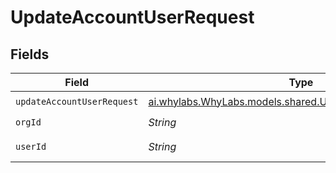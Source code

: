 # UpdateAccountUserRequest


## Fields

| Field                                                                                                        | Type                                                                                                         | Required                                                                                                     | Description                                                                                                  | Example                                                                                                      |
| ------------------------------------------------------------------------------------------------------------ | ------------------------------------------------------------------------------------------------------------ | ------------------------------------------------------------------------------------------------------------ | ------------------------------------------------------------------------------------------------------------ | ------------------------------------------------------------------------------------------------------------ |
| `updateAccountUserRequest`                                                                                   | [ai.whylabs.WhyLabs.models.shared.UpdateAccountUserRequest](../../models/shared/UpdateAccountUserRequest.md) | :heavy_check_mark:                                                                                           | N/A                                                                                                          |                                                                                                              |
| `orgId`                                                                                                      | *String*                                                                                                     | :heavy_check_mark:                                                                                           | N/A                                                                                                          | org-123                                                                                                      |
| `userId`                                                                                                     | *String*                                                                                                     | :heavy_check_mark:                                                                                           | N/A                                                                                                          | user-123                                                                                                     |